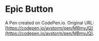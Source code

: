 # Epic Button

A Pen created on CodePen.io. Original URL: [https://codepen.io/avstorm/pen/MBmvJQ](https://codepen.io/avstorm/pen/MBmvJQ).


